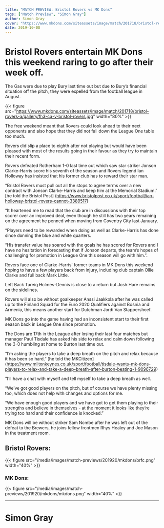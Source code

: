 ```yaml
---
title: "MATCH PREVIEW: Bristol Rovers vs MK Dons"
tags: ["Match Preview", "Simon Gray"]
author: Simon Gray
cover: "https://www.mkdons.com/siteassets/image/match/201718/bristol-rovers-a/gallery/fh3-ca-v-bristol-rovers.jpg"
date: 2019-10-08
---
```


# Bristol Rovers entertain MK Dons this weekend raring to go after their week off.

The Gas were due to play Bury last time out but due to Bury’s financial situation off the pitch, they were expelled from the football league in August.

<!--more-->

{{< figure src="https://www.mkdons.com/siteassets/image/match/201718/bristol-rovers-a/gallery/fh3-ca-v-bristol-rovers.jpg" width="80%" >}}

The free weekend meant that Rovers could look ahead to their next opponents and also hope that they did not fall down the League One table too much.

Rovers did slip a place to eighth after not playing but would have been pleased with most of the results going in their favour as they try to maintain their recent form.

Rovers defeated Rotherham 1-0 last time out which saw star striker Jonson Clarke-Harris score his seventh of the season and Rovers legend Ian Holloway has insisted that his former club has to reward their star man.

“Bristol Rovers must pull out all the stops to agree terms over a new contract with Jonson Clarke-Harris and keep him at the Memorial Stadium.” [he told the Bristol Post] (https://www.bristolpost.co.uk/sport/football/ian-holloway-bristol-rovers-cannot-3389517)

“It heartened me to read that the club are in discussions with their top scorer over an improved deal, even though he still has two years remaining on the agreement he penned when moving from Coventry City last January.

“Players need to be rewarded when doing as well as Clarke-Harris has done since donning the blue and white quarters.

“His transfer value has soared with the goals he has scored for Rovers and I have no hesitation in forecasting that if Jonson departs, the team’s hopes of challenging for promotion in League One this season will go with him.”.

Rovers face one of Clarke-Harris’ former teams in MK Dons this weekend hoping to have a few players back from injury, including club captain Ollie Clarke and full back Mark Little.

Left Back Tareiq Holmes-Dennis is close to a return but Josh Hare remains on the sidelines. 

Rovers will also be without goalkeeper Anssi Jaakkola after he was called up to the Finland Squad for the Euro 2020 Qualifiers against Bosnia and Armenia, this means another start for Dutchman Jordi Van Stappershoef.

MK Dons go into the game having had an inconsistent start to their first season back in League One since promotion.

The Dons are 17th in the League after losing their last four matches but manager Paul Tisdale has asked his side to relax and calm down following the 3-0 humbling at home to Burton last time out.

“I’m asking the players to take a deep breath on the pitch and relax because it has been so hard,” [he told the MKCitizen] (https://www.miltonkeynes.co.uk/sport/football/tisdale-wants-mk-dons-players-to-relax-and-take-a-deep-breath-after-burton-beating-1-9096729)

"I’ll have a chat with myself and tell myself to take a deep breath as well.

“We’ve got good players on the pitch, but of course we have plenty missing too, which does not help with changes and options for me.

“We have enough good players and we have got to get them playing to their strengths and believe in themselves - at the moment it looks like they’re trying too hard and their confidence is knocked.”

MK Dons will be without striker Sam Nombe after he was left out of the defeat to the Brewers, he joins fellow frontmen Rhys Healey and Joe Mason in the treatment room.

## Bristol Rovers:
{{< figure src="/media/images/match-previews/201920/mkdons/brfc.png" width="40%" >}}

### MK Dons:
{{< figure src="/media/images/match-previews/201920/mkdons/mkdons.png" width="40%" >}}

--- 
# Simon Gray

<script type="text/javascript" src="//downloads.mailchimp.com/js/signup-forms/popup/unique-methods/embed.js" data-dojo-config="usePlainJson: true, isDebug: false"></script><script type="text/javascript">window.dojoRequire(["mojo/signup-forms/Loader"], function(L) { L.start({"baseUrl":"mc.us3.list-manage.com","uuid":"e17a9090e1205ae2df5fea6c4","lid":"b9f5384120","uniqueMethods":true}) })</script>

<script async src="//pagead2.googlesyndication.com/pagead/js/adsbygoogle.js"></script>
<!-- GasCast Blog Ad -->
<ins class="adsbygoogle"
     style="display:block"
     data-ad-client="ca-pub-8805482732507166"
     data-ad-slot="7113725307"
     data-ad-format="auto"
     data-full-width-responsive="true"></ins>
<script>
(adsbygoogle = window.adsbygoogle || []).push({});
</script>